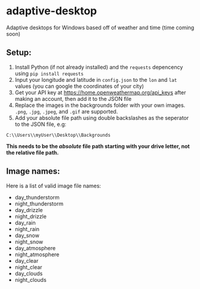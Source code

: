 # adaptive-desktop
Adaptive desktops for Windows based off of weather and time (time coming soon)

## Setup:
1. Install Python (if not already installed) and the `requests` depencency using `pip install requests`
2. Input your longitude and latitude in `config.json` to the `lon` and `lat` values (you can google the coordinates of your city)
3. Get your API key at https://home.openweathermap.org/api_keys after making an account, then add it to the JSON file
4. Replace the images in the backgrounds folder with your own images. `.png`, `.jpg`, `.jpeg`, and `.gif` are supported.
5. Add your absolute file path using double backslashes as the seperator to the JSON file, e.g:
```
C:\\Users\\myUser\\Desktop\\Backgrounds
```
**This needs to be the _absolute_ file path starting with your drive letter, not the relative file path.**

## Image names:
Here is a list of valid image file names:
- day_thunderstorm
- night_thunderstorm
- day_drizzle
- night_drizzle
- day_rain
- night_rain
- day_snow
- night_snow
- day_atmosphere
- night_atmosphere
- day_clear
- night_clear
- day_clouds
- night_clouds
